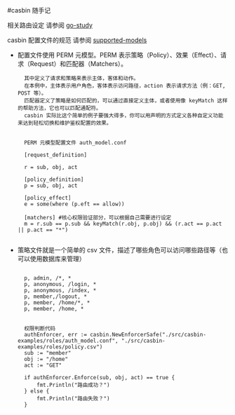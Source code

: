 #casbin 随手记

相关路由设定 请参阅 [go-study](https://github.com/felixyao1985/go-study "Title")

casbin 配置文件的规范 请参阅 [supported-models](https://casbin.org/docs/zh-CN/supported-models "Title")

- 配置文件使用 PERM 元模型。PERM 表示策略（Policy）、效果（Effect）、请求（Request）和匹配器（Matchers）。
                
        其中定义了请求和策略来表示主体，客体和动作。
        在本例中，主体表示用户角色，客体表示访问路径，action 表示请求方法（例：GET, POST 等）。
        匹配器定义了策略是如何匹配的，可以通过直接定义主体，或者使用像 keyMatch 这样的帮助方法，它也可以匹配通配符。
        casbin 实际比这个简单的例子要强大得多，你可以用声明的方式定义各种自定义功能来达到轻松切换和维护鉴权配置的效果。

    <pre><code>
    PERM 元模型配置文件 auth_model.conf
    
    [request_definition]
    
    r = sub, obj, act
    
    [policy_definition]
    p = sub, obj, act
    
    [policy_effect]
    e = some(where (p.eft == allow))
    
    [matchers] #核心权限验证部分，可以根据自己需要进行设定
    m = r.sub == p.sub && keyMatch(r.obj, p.obj) && (r.act == p.act || p.act == "*")
    </pre></code>
                   
- 策略文件就是一个简单的 csv 文件，描述了哪些角色可以访问哪些路径等（也可以使用数据库来管理）
    <pre><code>
    p, admin, /*, *
    p, anonymous, /login, *
    p, anonymous, /index, *
    p, member,/logout, *
    p, member, /home/*, *
    p, member, /home, *
    
    
    权限判断代码
    authEnforcer, err := casbin.NewEnforcerSafe("./src/casbin-examples/roles/auth_model.conf", "./src/casbin-examples/roles/policy.csv")
    sub := "member"
    obj := "/home"
    act := "GET"

    if authEnforcer.Enforce(sub, obj, act) == true {
        fmt.Println("路由成功？")
    } else {
        fmt.Println("路由失败？")
    }    
    </pre></code>
                
                